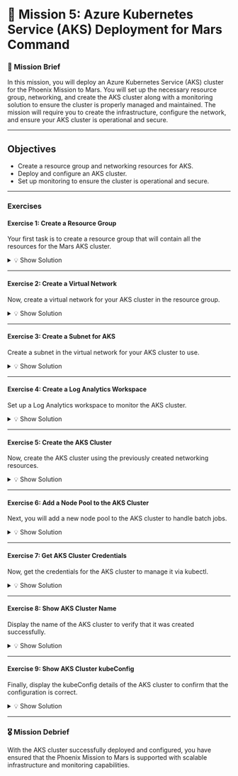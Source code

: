 # **🌌 Mission 5: Azure Kubernetes Service (AKS) Deployment for Mars Command**

### **📝 Mission Brief**
In this mission, you will deploy an Azure Kubernetes Service (AKS) cluster for the Phoenix Mission to Mars. You will set up the necessary resource group, networking, and create the AKS cluster along with a monitoring solution to ensure the cluster is properly managed and maintained. The mission will require you to create the infrastructure, configure the network, and ensure your AKS cluster is operational and secure.

---

## **Objectives**
- Create a resource group and networking resources for AKS.
- Deploy and configure an AKS cluster.
- Set up monitoring to ensure the cluster is operational and secure.

---

### **Exercises**

#### **Exercise 1: Create a Resource Group**
Your first task is to create a resource group that will contain all the resources for the Mars AKS cluster.

<details>
<summary>💡 Show Solution</summary>

```bash
az group create --name MarsAks_RG --location "francecentral" --tags asset_owner="$(az account show --query 'user.name' -o tsv)" asset_project_desc="Phoenix Mission mars" asset_project_start="2024-10-16" asset_project_end="2025-05-05"
```

</details>

---

#### **Exercise 2: Create a Virtual Network**
Now, create a virtual network for your AKS cluster in the resource group.

<details>
<summary>💡 Show Solution</summary>

```bash
az network vnet create --name MarsAksVNet --resource-group MarsAks_RG --address-prefix "10.1.0.0/16" --location "francecentral"
```

</details>

---

#### **Exercise 3: Create a Subnet for AKS**
Create a subnet in the virtual network for your AKS cluster to use.

<details>
<summary>💡 Show Solution</summary>

```bash
az network vnet subnet create --name MarsAksSubnet --vnet-name MarsAksVNet --resource-group MarsAks_RG --address-prefixes "10.1.1.0/24"
```

</details>

---

#### **Exercise 4: Create a Log Analytics Workspace**
Set up a Log Analytics workspace to monitor the AKS cluster.

<details>
<summary>💡 Show Solution</summary>

```bash
az monitor log-analytics workspace create --resource-group MarsAks_RG --location "francecentral" --name MarsAKSLogWorkspace --sku PerGB2018
```

</details>

---

#### **Exercise 5: Create the AKS Cluster**
Now, create the AKS cluster using the previously created networking resources.

<details>
<summary>💡 Show Solution</summary>

```bash
az aks create --name MarsAKSCluster --resource-group MarsAks_RG --location "francecentral" --dns-name-prefix "marsaks" --node-count 3 --node-vm-size "Standard_DS3_v2" --vnet-subnet-id "$(az network vnet subnet show --name MarsAksSubnet --vnet-name MarsAksVNet --resource-group MarsAks_RG --query id -o tsv)" --enable-managed-identity --network-plugin azure --network-policy azure --tags asset_owner="$(az account show --query 'user.name' -o tsv)" asset_project_desc="Phoenix Mission mars" asset_project_start="2024-10-16" asset_project_end="2025-12-31" availability1=1 availability2=15 maintenance1="monday" maintenance2="friday" shutdownaftermaintenance="no" barcode="${barcode}" autostart="no" Auto-shutdown="no" autoshutdown="no"
```

</details>

---

#### **Exercise 6: Add a Node Pool to the AKS Cluster**
Next, you will add a new node pool to the AKS cluster to handle batch jobs.

<details>
<summary>💡 Show Solution</summary>

```bash
az aks nodepool add --cluster-name MarsAKSCluster --resource-group MarsAks_RG --name batchpool --node-count 1 --node-vm-size "Standard_DS2_v2" --labels purpose=batch-jobs
```

</details>

---

#### **Exercise 7: Get AKS Cluster Credentials**
Now, get the credentials for the AKS cluster to manage it via kubectl.

<details>
<summary>💡 Show Solution</summary>

```bash
az aks get-credentials --resource-group MarsAks_RG --name MarsAKSCluster
```

</details>

---

#### **Exercise 8: Show AKS Cluster Name**
Display the name of the AKS cluster to verify that it was created successfully.

<details>
<summary>💡 Show Solution</summary>

```bash
az aks show --resource-group MarsAks_RG --name MarsAKSCluster --query name -o tsv
```

</details>

---

#### **Exercise 9: Show AKS Cluster kubeConfig**
Finally, display the kubeConfig details of the AKS cluster to confirm that the configuration is correct.

<details>
<summary>💡 Show Solution</summary>

```bash
az aks show --resource-group MarsAks_RG --name MarsAKSCluster --query "kubeConfig" -o tsv
```

</details>

---

### **🎖️ Mission Debrief**
With the AKS cluster successfully deployed and configured, you have ensured that the Phoenix Mission to Mars is supported with scalable infrastructure and monitoring capabilities. 
